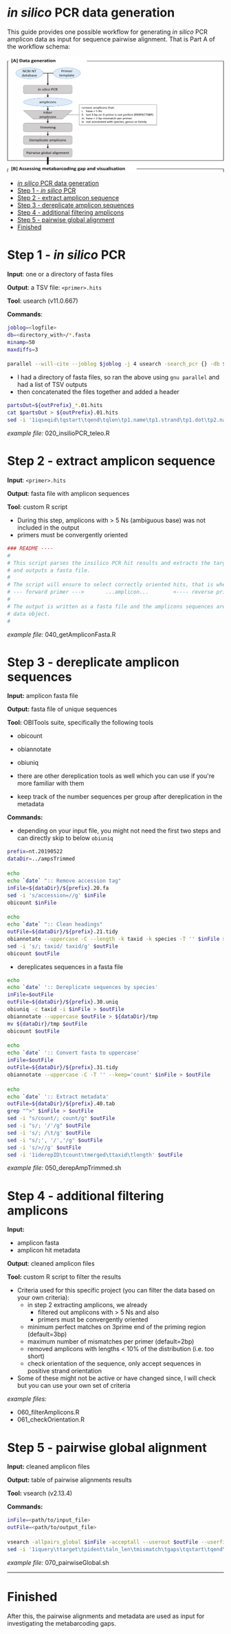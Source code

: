 # *in silico* PCR data generation

This guide provides one possible workflow for generating *in silico* PCR amplicon data as input for sequence pairwise alignment. That is Part A of the workflow schema:

![Data generation](../doc-images/workflow-part-A.png)

- [*in silico* PCR data generation](#in-silico-pcr-data-generation)
- [Step 1 - *in silico* PCR](#step-1---in-silico-pcr)
- [Step 2 - extract amplicon sequence](#step-2---extract-amplicon-sequence)
- [Step 3 - dereplicate amplicon sequences](#step-3---dereplicate-amplicon-sequences)
- [Step 4 - additional filtering amplicons](#step-4---additional-filtering-amplicons)
- [Step 5 - pairwise global alignment](#step-5---pairwise-global-alignment)
- [Finished](#finished)


# Step 1 - *in silico* PCR

**Input**: one or a directory of fasta files

**Output**: a TSV file: `<primer>.hits`

**Tool**: usearch (v11.0.667)

**Commands**:

```bash
joblog=<logfile>
db=<directory_with>/*.fasta
minamp=50
maxdiffs=3

parallel --will-cite --joblog $joblog -j 4 usearch -search_pcr {} -db $primerFile -minamp $minamp -strand both -maxdiffs $maxdiffs -pcrout ${outDir}/{/.}.01.hits ::: ${db}
```

* I had a directory of fasta files, so ran the above using `gnu parallel` and had a list of TSV outputs
* then concatenated the files together and added a header

```bash
partsOut=${outPrefix}_*.01.hits
cat $partsOut > ${outPrefix}.01.hits
sed -i '1iqseqid\tqstart\tqend\tqlen\tp1.name\tp1.strand\tp1.dot\tp2.name\tp2.strand\tp2.dot\tamplen\tamplicon\tp1.diff\tp2.diff\ttotal.diff' ${outPrefix}.01.hits
```

*example file:* 020_insilioPCR_teleo.R


# Step 2 - extract amplicon sequence

**Input**: `<primer>.hits`

**Output**: fasta file with amplicon sequences

**Tool**: custom R script

* During this step, amplicons with > 5 Ns (ambiguous base) was not included in the output
* primers must be convergently oriented

```r
### README ----
#
# This script parses the insilico PCR hit results and extracts the targeted region (amplicon)
# and outputs a fasta file.
#
# The script will ensure to select correctly oriented hits, that is where 
# --- forward primer --->       ...amplicon...        <---- reverse primer ----
#
# The output is written as a fasta file and the amplicons sequences are also saved as an RDS
# data object.
#
```

*example file:* 040_getAmpliconFasta.R


# Step 3 - dereplicate amplicon sequences

**Input:** amplicon fasta file

**Output:** fasta file of unique sequences

**Tool:** OBITools suite, specifically the following tools

* obicount
* obiannotate
* obiuniq
  
* there are other dereplication tools as well which you can use if you're more familiar with them
* keep track of the number sequences per group after dereplication in the metadata

**Commands:**

* depending on your input file, you might not need the first two steps and can directly skip to below `obiuniq`

```bash
prefix=nt.20190522
dataDir=../ampsTrimmed

echo
echo `date` ":: Remove accession tag"
inFile=${dataDir}/${prefix}.20.fa
sed -i 's/accession=//g' $inFile
obicount $inFile

echo
echo `date` ":: Clean headings"
outFile=${dataDir}/${prefix}.21.tidy
obiannotate --uppercase -C --length -k taxid -k species -T '' $inFile > $outFile
sed -i 's/; taxid/ taxid/g' $outFile
obicount $outFile
```

* dereplicates sequences in a fasta file

```bash
echo
echo `date` ':: Dereplicate sequences by species'
inFile=$outFile
outFile=${dataDir}/${prefix}.30.uniq
obiuniq -c taxid -i $inFile > $outFile
obiannotate --uppercase $outFile > ${dataDir}/tmp
mv ${dataDir}/tmp $outFile
obicount $outFile

echo
echo `date` ':: Convert fasta to uppercase'
inFile=$outFile
outFile=${dataDir}/${prefix}.31.tidy
obiannotate --uppercase -C -T '' --keep='count' $inFile > $outFile

echo
echo `date` ':: Extract metadata'
outFile=${dataDir}/${prefix}.40.tab
grep "^>" $inFile > $outFile
sed -i "s/count/; count/g" $outFile
sed -i "s/; '/'/g" $outFile
sed -i 's/; /\t/g' $outFile
sed -i "s/;', '/','/g" $outFile
sed -i 's/>//g' $outFile
sed -i '1iderepID\tcount\tmerged\ttaxid\tlength' $outFile 
```

*example file:* 050_derepAmpTrimmed.sh

# Step 4 - additional filtering amplicons

**Input:** 
- amplicon fasta
- amplicon hit metadata

**Output**: cleaned amplicon files

**Tool:** custom R script to filter the results


* Criteria used for this specific project (you can filter the data based on your own criteria):
  * in step 2 extracting amplicons, we already
    * filtered out amplicons with > 5 Ns and also
    * primers must be convergently oriented
  * minimum perfect matches on 3prime end of the priming region (default=3bp)
  * maximum number of mismatches per primer (default=2bp)
  * removed amplicons with lengths < 10% of the distribution (i.e. too short)
  * check orientation of the sequence, only accept sequences in positive strand orientation
* Some of these might not be active or have changed since, I will check but you can use your own set of criteria

*example files:* 
- 060_filterAmplicons.R
- 061_checkOrientation.R

# Step 5 - pairwise global alignment

**Input:** cleaned amplicon files

**Output:** table of pairwise alignments results

**Tool:** vsearch (v2.13.4)

**Commands:**

```bash
inFile=<path/to/input_file>
outFile=<path/to/output_file>

vsearch -allpairs_global $inFile -acceptall --userout $outFile --userfields query+target+id+alnlen+mism+opens+qlo+qhi+tlo+thi+evalue+bits+ids
sed -i '1iquery\ttarget\tpident\taln_len\tmismatch\tgaps\tqstart\tqend\ttstart\ttend\tevalue\tbit_score\tidentities' $outFile
```

*example file:* 070_pairwiseGlobal.sh

---

# Finished

After this, the pairwise alignments and metadata are used as input for investigating the metabarcoding gaps.